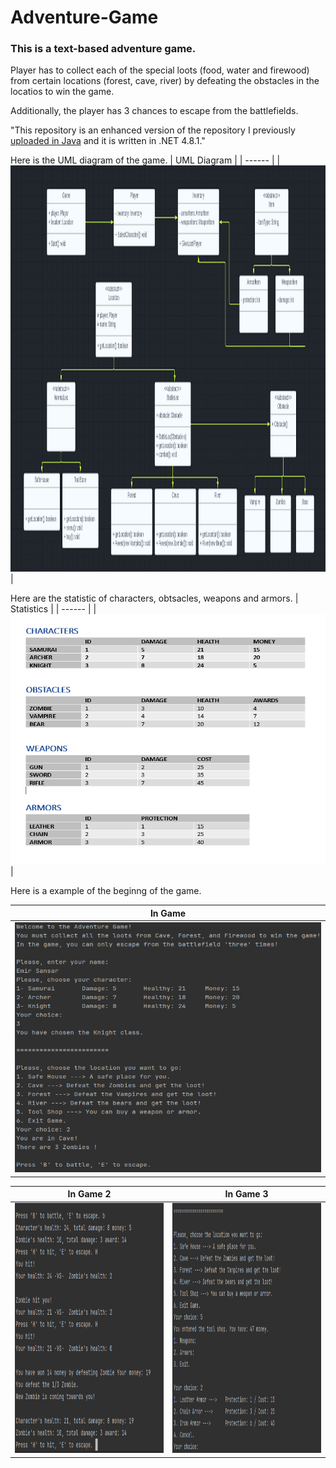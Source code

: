 # Adventure-Game
<h3> This is a text-based adventure game. </h3> 
<p>Player has to collect each of the special loots (food, water and firewood) from certain locations (forest, cave, river) by defeating the obstacles in the locatios to win the game. </p>
<p>Additionally, the player has 3 chances to escape from the battlefields.</p>

<p>"This repository is an enhanced version of the repository I previously <a href="https://github.com/emirsansar/Adventure-Game-java-">uploaded in Java</a> and it is written in .NET 4.8.1."</p>

Here is the UML diagram of the game.
| UML Diagram |
| ------ |
|<img src="https://github.com/emirsansar/images/blob/main/advGame2/UML.png" width="9000" height="650"/>|

Here are the statistic of characters, obtsacles, weapons and armors.
| Statistics |
| ------ |
|<img src="https://github.com/emirsansar/images/blob/main/advGame/stats.png" width="600" height="400"/>|

Here is a example of the beginng of the game.

| In Game |
| ------ |
|<img src="https://github.com/emirsansar/images/blob/main/advGame2/console.png" width="500" height="400"/>|

| In Game 2| In Game 3 |
| ------ | ------ |
|<img src="https://github.com/emirsansar/images/blob/main/advGame2/console2.png" width="500" height="400"/>|<img src="https://github.com/emirsansar/images/blob/main/advGame2/console3.png" width="500" height="400"/>|
